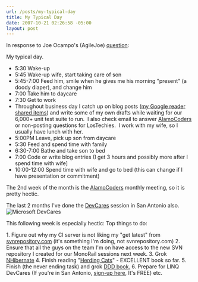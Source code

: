 ```yaml
---
url: /posts/my-typical-day
title: My Typical Day
date: 2007-10-21 02:26:58 -05:00
layout: post
---
```


In response to Joe Ocampo's (AgileJoe) [question](http://www.lostechies.com/blogs/joe_ocampo/archive/2007/10/20/curious-what-does-your-day-look-like.aspx):

My typical day.

* 5:30 Wake-up
* 5:45 Wake-up wife, start taking care of son
* 5:45-7:00 Feed him, smile when he gives me his morning "present" (a doody diaper), and change him
* 7:00 Take him to daycare
* 7:30 Get to work
* Throughout business day I catch up on blog posts ([my Google reader shared items](http://www.google.com/reader/shared/10911683354881063158)) and write some of my own drafts while waiting for our 6,000+ unit test suite to run.  I also check email to answer [AlamoCoders](http://www.alamocoders.net/) or non-posting questions for LosTechies.  I work with my wife, so I usually have lunch with her.
* 5:00PM Leave, pick up son from daycare
* 5:30 Feed and spend time with family
* 6:30-7:00 Bathe and take son to bed
* 7:00 Code or write blog entries (I get 3 hours and possibly more after I spend time with wife]
* 10:00-12:00 Spend time with wife and go to bed (this can change if I have presentation or commitment)

The 2nd week of the month is the [AlamoCoders](http://www.alamocoders.net/) monthly meeting, so it is pretty hectic.

The last 2 months I've done the [DevCares](http://www.devcares.com) session in San Antonio also.
![Microsoft DevCares](jasonmeridth/files/2011/03MyTypicalDay_13735/image_3.png)

This following week is especially hectic:
Top things to do:

1\. Figure out why my CI server is not liking my "get latest" from [svnrepository.com](http://www.svnrepository.com) (it's something I'm doing, not svnrepository.com)
2\. Ensure that all the guys on the team I'm on have access to the new SVN repository I created for our MonoRail sessions next week.
3\. Grok [NHibernate](http://www.nhibernate.org)
4\. Finish reading "[Herding Cats](http://www.google.com/reader/shared/10911683354881063158)" - EXCELLENT book so far.
5\. Finish (the never ending task) and grok [DDD book.](http://www.amazon.com/Domain-Driven-Design-Tackling-Complexity-Software/dp/0321125215)
6\. Prepare for LINQ DevCares (If you're in San Antonio, [sign-up here](https://www.clicktoattend.com/invitation.aspx?code=121286), It's FREE)
etc.
